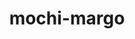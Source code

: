 ---
title: "mochi-margo"
layout: cache
categories: [package, v0.18.1]
meta: {"versions": ["0.4.3", "0.9.10"], "compilers": ["gcc@=7.5.0"], "oss": ["ubuntu18.04"], "platforms": ["linux"], "targets": ["x86_64"], "stacks": ["data-vis-sdk", "e4s", "root"], "num_specs": 2, "num_specs_by_stack": {"data-vis-sdk": 1, "root": 2, "e4s": 1}}
spec_details: [{"hash": "gto3c7fwg2o666p6743sgnkc2rq4ffuo", "compiler": "gcc@=7.5.0", "versions": ["0.9.10"], "os": "ubuntu18.04", "platform": "linux", "target": "x86_64", "variants": [], "stacks": ["data-vis-sdk", "root"], "size": "-", "tarball": "https://binaries.spack.io/v0.18.1/build_cache/linux-ubuntu18.04-x86_64/gcc-7.5.0/mochi-margo-0.9.10/linux-ubuntu18.04-x86_64-gcc-7.5.0-mochi-margo-0.9.10-gto3c7fwg2o666p6743sgnkc2rq4ffuo.spack"}, {"hash": "hjalzfwvjyt4ob5riv7j4lvep7mkmxiw", "compiler": "gcc@=7.5.0", "versions": ["0.4.3"], "os": "ubuntu18.04", "platform": "linux", "target": "x86_64", "variants": [], "stacks": ["e4s", "root"], "size": "-", "tarball": "https://binaries.spack.io/v0.18.1/build_cache/linux-ubuntu18.04-x86_64/gcc-7.5.0/mochi-margo-0.4.3/linux-ubuntu18.04-x86_64-gcc-7.5.0-mochi-margo-0.4.3-hjalzfwvjyt4ob5riv7j4lvep7mkmxiw.spack"}]
---